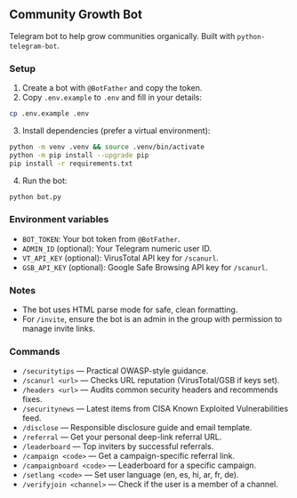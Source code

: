 ## Community Growth Bot

Telegram bot to help grow communities organically. Built with `python-telegram-bot`.

### Setup

1. Create a bot with `@BotFather` and copy the token.
2. Copy `.env.example` to `.env` and fill in your details:

```bash
cp .env.example .env
```

3. Install dependencies (prefer a virtual environment):

```bash
python -m venv .venv && source .venv/bin/activate
python -m pip install --upgrade pip
pip install -r requirements.txt
```

4. Run the bot:

```bash
python bot.py
```

### Environment variables

- `BOT_TOKEN`: Your bot token from `@BotFather`.
- `ADMIN_ID` (optional): Your Telegram numeric user ID.
- `VT_API_KEY` (optional): VirusTotal API key for `/scanurl`.
- `GSB_API_KEY` (optional): Google Safe Browsing API key for `/scanurl`.

### Notes

- The bot uses HTML parse mode for safe, clean formatting.
- For `/invite`, ensure the bot is an admin in the group with permission to manage invite links.

### Commands

- `/securitytips` — Practical OWASP-style guidance.
- `/scanurl <url>` — Checks URL reputation (VirusTotal/GSB if keys set).
- `/headers <url>` — Audits common security headers and recommends fixes.
- `/securitynews` — Latest items from CISA Known Exploited Vulnerabilities feed.
- `/disclose` — Responsible disclosure guide and email template.
- `/referral` — Get your personal deep-link referral URL.
- `/leaderboard` — Top inviters by successful referrals.
- `/campaign <code>` — Get a campaign-specific referral link.
- `/campaignboard <code>` — Leaderboard for a specific campaign.
- `/setlang <code>` — Set user language (en, es, hi, ar, fr, de).
- `/verifyjoin <channel>` — Check if the user is a member of a channel.